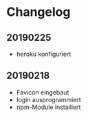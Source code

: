 # Changelog

## 20190225

* heroku konfiguriert

## 20190218

* Favicon eingebaut
* login ausprogrammiert
* npm-Module installiert
